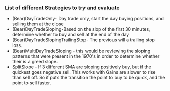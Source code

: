 ﻿







### List of different Strategies to try and evaluate

* (Bear)DayTradeOnly- Day trade only, start the day buying positions, and selling them at the close
* (Bear)DayTradeSloping-Based on the slop of the first 30 minutes, determine whether to buy and sell at the end of the day
* (Bear)DayTradeSlopingTrailingStop- The previous will a trailing stop loss.
* (Bear)MultiDayTradeSloping - this would be reviewing the sloping patterns that were present in the 1970's in order to determine whether their is a greed slope.
* SplitSlope - If 3 different SMA are sloping positively buy, but if the quickest goes negative sell. This works with Gains are slower to rise than sell off. So if puts the transition the point to buy to be quick, and the point to sell faster.
